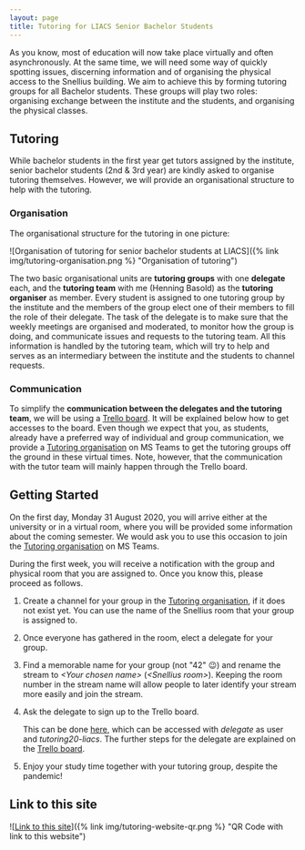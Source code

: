 ```yaml
---
layout: page
title: Tutoring for LIACS Senior Bachelor Students
---
```


As you know, most of education will now take place virtually and often asynchronously.
At the same time, we will need some way of quickly spotting issues, discerning information and
of organising the physical access to the Snellius building.
We aim to achieve this by forming tutoring groups for all Bachelor students.
These groups will play two roles: organising exchange between the institute and the students,
and organising the physical classes.

## Tutoring

While bachelor students in the first year get tutors assigned by the institute, senior bachelor
students (2nd & 3rd year) are kindly asked to organise tutoring themselves.
However, we will provide an organisational structure to help with the tutoring.

### Organisation

The organisational structure for the tutoring in one picture:

![Organisation of tutoring for senior bachelor students at LIACS]({% link img/tutoring-organisation.png %} "Organisation of tutoring")

The two basic organisational units are **tutoring groups** with one **delegate** each,
and the **tutoring team** with me (Henning Basold) as the **tutoring organiser** as member.
Every student is assigned to one tutoring group by the institute and the members of the group
elect one of their members to fill the role of their delegate.
The task of the delegate is to make sure that the weekly meetings are organised and moderated,
to monitor how the group is doing, and communicate issues and requests to the tutoring team.
All this information is handled by the tutoring team, which will try to help and serves
as an intermediary between the institute and the students to channel requests.

### Communication

To simplify the **communication between the delegates and the tutoring team**, we will be using a
[Trello board](https://trello.com/b/wrCu0Z9e/).
It will be explained below how to get accesses to the board.
Even though we expect that you, as students, already have a preferred way of individual and group
communication, we provide a
[Tutoring organisation](https://teams.microsoft.com/l/team/19%3a2eb919f0ccd147c09bd76df996209a85%40thread.tacv2/conversations?groupId=d7a557cb-8338-419f-b22e-d31aec2e3f90&tenantId=ca2a7f76-dbd7-4ec0-9108-6b3d524fb7c8)
on MS Teams to get the tutoring groups off the ground in these virtual times.
Note, however, that the communication with the tutor team will mainly happen through the
Trello board.

## Getting Started

On the first day, Monday 31 August 2020, you will arrive either at the university or in a virtual
room, where you will be provided some information about the coming semester.
We would ask you to use this occasion to join the
[Tutoring organisation](https://teams.microsoft.com/l/team/19%3a2eb919f0ccd147c09bd76df996209a85%40thread.tacv2/conversations?groupId=d7a557cb-8338-419f-b22e-d31aec2e3f90&tenantId=ca2a7f76-dbd7-4ec0-9108-6b3d524fb7c8)
on MS Teams.

During the first week, you will receive a notification with the group and physical room that you are
assigned to.
Once you know this, please proceed as follows.

1. Create a channel for your group in the
   [Tutoring organisation](https://teams.microsoft.com/l/team/19%3a2eb919f0ccd147c09bd76df996209a85%40thread.tacv2/conversations?groupId=d7a557cb-8338-419f-b22e-d31aec2e3f90&tenantId=ca2a7f76-dbd7-4ec0-9108-6b3d524fb7c8),
   if it does not exist yet. You can use the name of the Snellius room that your group is assigned
   to.
2. Once everyone has gathered in the room, elect a delegate for your group.
3. Find a memorable name for your group (not "42" &#x1F609;) and rename the stream to
   *\<Your&nbsp;chosen&nbsp;name\>*&nbsp;(*\<Snellius&nbsp;room\>*).
   Keeping the room number in the stream name will allow people to later identify your stream
   more easily and join the stream.
4. Ask the delegate to sign up to the Trello board.

   This can be done [here](https://liacs.leidenuniv.nl/~basoldh/education/tutoring/signup.html),
   which can be accessed with *delegate* as user and *tutoring20-liacs*.
   The further steps for the delegate are explained on the
   [Trello board](https://trello.com/b/wrCu0Z9e).
5. Enjoy your study time together with your tutoring group, despite the pandemic!

## Link to this site

![<a href="https://liacs.leidenuniv.nl/~basoldh/education/liacs-bsc-tutoring.html">Link to this site</a>]({% link img/tutoring-website-qr.png %} "QR Code with link to this website")
